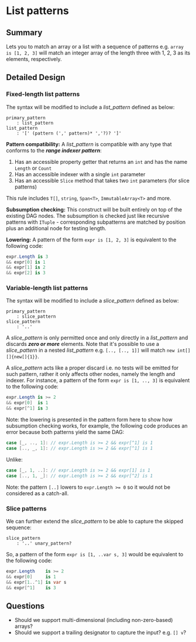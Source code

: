 
# List patterns

## Summary

Lets you to match an array or a list with a sequence of patterns e.g. `array is [1, 2, 3]` will match an integer array of the length three with 1, 2, 3 as its elements, respectively.

## Detailed Design

### Fixed-length list patterns

The syntax will be modified to include a *list_pattern* defined as below:

```antlr
primary_pattern
	: list_pattern
list_pattern
	: '[' (pattern (',' pattern)* ','?)? ']'
```

**Pattern compatibility:** A *list_pattern* is compatible with any type that conforms to the ***range indexer pattern***:

1. Has an accessible property getter that returns an `int` and has the name `Length` or `Count`
2. Has an accessible indexer with a single `int` parameter
3. Has an accessible `Slice` method that takes two `int` parameters (for slice patterns)

This rule includes `T[]`,  `string`,  `Span<T>`, `ImmutableArray<T>` and more.

**Subsumption checking:**  This construct will be built entirely on top of the existing DAG nodes. The subsumption is checked just like recursive patterns with `ITuple` - corresponding subpatterns are matched by position plus an additional node for testing length.

**Lowering:** A pattern of the form `expr is [1, 2, 3]` is equivalent to the following code:
```cs
expr.Length is 3
&& expr[0] is 1
&& expr[1] is 2
&& expr[2] is 3
```

### Variable-length list patterns

The syntax will be modified to include a *slice_pattern* defined as below:
```antlr
primary_pattern
	: slice_pattern
slice_pattern
	: '..'
```

A *slice_pattern* is only permitted once and only directly in a *list_pattern* and discards ***zero or more*** elements. Note that it's possible to use a *slice_pattern* in a nested *list_pattern* e.g. `[.., [.., 1]]` will match `new int[][]{new[]{1}}`.

A *slice_pattern* acts like a proper discard i.e. no tests will be emitted for such pattern, rather it only affects other nodes, namely the length and indexer. For instance, a pattern of the form `expr is [1, .., 3]`  is equivalent to the following code: 
```cs
expr.Length is >= 2
&& expr[0]  is 1
&& expr[^1] is 3
```
Note: the lowering is presented in the pattern form here to show how subsumption checking works, for example, the following code produces an error because both patterns yield the same DAG:

```cs
case [_, .., 1]: // expr.Length is >= 2 && expr[^1] is 1
case [.., _, 1]: // expr.Length is >= 2 && expr[^1] is 1
```
Unlike:
```cs
case [_, 1, ..]: // expr.Length is >= 2 && expr[1] is 1
case [.., 1, _]: // expr.Length is >= 2 && expr[^2] is 1
```

Note: the pattern `[..]` lowers to `expr.Length >= 0` so it would not be considered as a catch-all.

### Slice patterns

We can further extend the *slice_pattern* to be able to capture the skipped sequence:


```antlr
slice_pattern
	: '..' unary_pattern?
```

So, a pattern of the form `expr is [1, ..var s, 3]` would be equivalent to the following code:

```cs
expr.Length    is >= 2
&& expr[0]     is 1
&& expr[1..^1] is var s
&& expr[^1]    is 3
```


## Questions

- Should we support multi-dimensional (including non-zero-based) arrays?
- Should we support a trailing designator to capture the input? e.g. `[] v`?

